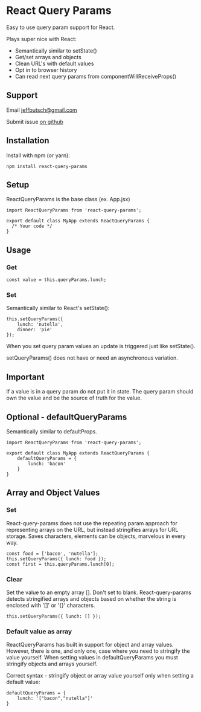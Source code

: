 # React Query Params
Easy to use query param support for React.

Plays super nice with React:

- Semantically similar to setState()
- Get/set arrays and objects
- Clean URL's with default values
- Opt in to browser history
- Can read next query params from componentWillReceiveProps()

## Support
Email [jeffbutsch@gmail.com](mailto:jeffbutsch@gmail.com?subject=I%20love%20react-query-params)

Submit issue [on github](https://github.com/jeff3dx/react-query-param-support/issues)


## Installation
Install with npm (or yarn):

	npm install react-query-params

## Setup
ReactQueryParams is the base class (ex. App.jsx)

	import ReactQueryParams from 'react-query-params';

	export default class MyApp extends ReactQueryParams {
	  /* Your code */
	}

## Usage
### Get

	const value = this.queryParams.lunch;

### Set
Semantically similar to React's setState():

	this.setQueryParams({
		lunch: 'nutella',
		dinner: 'pie'
	});

When you set query param values an update is triggered just like setState().

setQueryParams() does not have or need an asynchronous variation.

## Important
If a value is in a query param do not put it in state. The query param should own the value and be the source of truth for the value.

## Optional - defaultQueryParams

Semantically similar to defaultProps.

	import ReactQueryParams from 'react-query-params';

	export default class MyApp extends ReactQueryParams {
	    defaultQueryParams = {
	        lunch: 'bacon'
	    }
	}

## Array and Object Values

### Set
React-query-params does not use the repeating param approach for representing arrays on the URL, but instead stringifies arrays for URL storage. Saves characters, elements can be objects, marvelous in every way.

	const food = ['bacon', 'nutella'];
	this.setQueryParams({ lunch: food });
	const first = this.queryParams.lunch[0];

### Clear
Set the value to an empty array []. Don't set to blank. React-query-params detects stringified arrays and objects based on whether the string is enclosed with '[]' or '{}' characters.

	this.setQueryParams({ lunch: [] });

### Default value as array
ReactQueryParams has built in support for object and array values. However, there is one, and only one, case where you need to stringify the value yourself.
When setting values in defaultQueryParams you must stringify objects and arrays yourself.

Correct syntax - stringify object or array value yourself only when setting a default value:

	defaultQueryParams = {
		lunch: '["bacon","nutella"]'
	}




